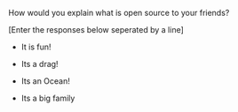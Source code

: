 How would you explain what is open source to your friends?

[Enter the responses below seperated by a line]

- It is fun!

- Its a drag!

- Its an Ocean!

- Its a big family


